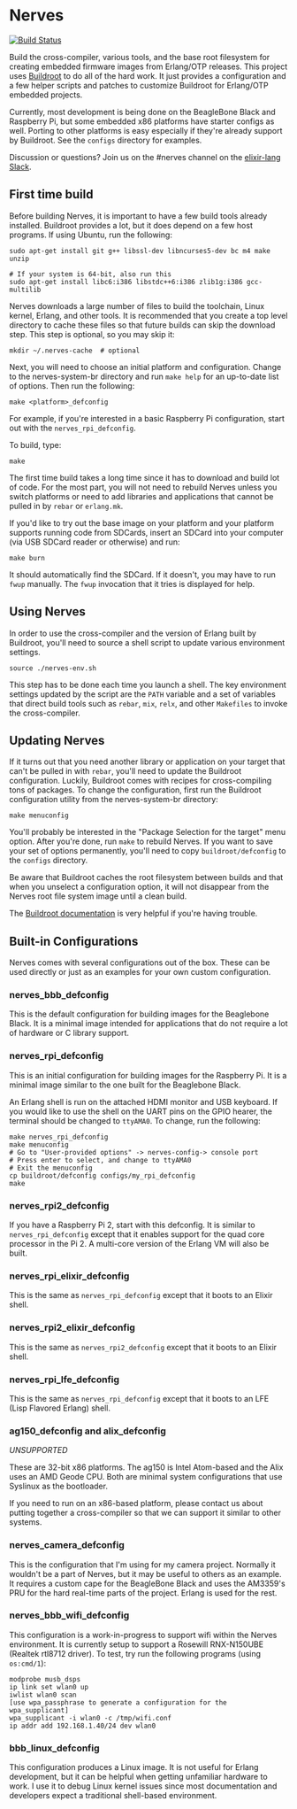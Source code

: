 # Nerves
[![Build Status](https://travis-ci.org/nerves-project/nerves-system-br.png?branch=master)](https://travis-ci.org/nerves-project/nerves-system-br)

Build the cross-compiler, various tools, and the base root filesystem
for creating embedded firmware images from Erlang/OTP releases. This
project uses [Buildroot](http://buildroot.net/) to do all of the hard
work. It just provides a configuration and a few helper scripts and
patches to customize Buildroot for Erlang/OTP embedded projects.

Currently, most development is being done on the BeagleBone Black and Raspberry
Pi, but some embedded x86 platforms have starter configs as well. Porting
to other platforms is easy especially if they're already support by Buildroot.
See the `configs` directory for examples.

Discussion or questions? Join us on the \#nerves channel on the [elixir-lang
Slack](https://elixir-slackin.herokuapp.com/).

## First time build

Before building Nerves, it is important to have a few build tools
already installed. Buildroot provides a lot, but it does depend on
a few host programs. If using Ubuntu, run the following:

    sudo apt-get install git g++ libssl-dev libncurses5-dev bc m4 make unzip

    # If your system is 64-bit, also run this
    sudo apt-get install libc6:i386 libstdc++6:i386 zlib1g:i386 gcc-multilib

Nerves downloads a large number of files to build the toolchain, Linux kernel,
Erlang, and other tools. It is recommended that you create a top level directory
to cache these files so that future builds can skip the download step. This step
is optional, so you may skip it:

    mkdir ~/.nerves-cache  # optional

Next, you will need to choose an initial platform and configuration. Change
to the nerves-system-br directory and run `make help` for an up-to-date list of options.
Then run the following:

    make <platform>_defconfig

For example, if you're interested in a basic Raspberry Pi configuration, start
out with the `nerves_rpi_defconfig`.

To build, type:

    make

The first time build takes a long time since it has to download and
build lot of code. For the most part, you will not need to rebuild
Nerves unless you switch platforms or need to add libraries and applications
that cannot be pulled in by `rebar` or `erlang.mk`.

If you'd like to try out the base image on your platform and your platform
supports running code from SDCards, insert an SDCard into your computer (via USB
SDCard reader or otherwise) and run:

    make burn

It should automatically find the SDCard. If it doesn't, you may have to run
`fwup` manually. The `fwup` invocation that it tries is displayed for help.

## Using Nerves

In order to use the cross-compiler and the version of Erlang built by
Buildroot, you'll need to source a shell script to update various
environment settings.

    source ./nerves-env.sh

This step has to be done each time you launch a shell. The key environment settings
updated by the script are the `PATH` variable and a set of variables that direct
build tools such as `rebar`, `mix`, `relx`, and other `Makefiles` to invoke the
cross-compiler.

## Updating Nerves

If it turns out that you need another library or application on
your target that can't be pulled in with `rebar`, you'll need
to update the Buildroot configuration. Luckily, Buildroot comes
with recipes for cross-compiling tons of packages. To change the
configuration, first run the Buildroot configuration utility from
the nerves-system-br directory:

    make menuconfig

You'll probably be interested in the "Package Selection for the target"
menu option. After you're done, run `make` to rebuild Nerves. If you
want to save your set of options permanently, you'll need to copy
`buildroot/defconfig` to the `configs` directory.

Be aware that Buildroot caches the root filesystem between builds
and that when you unselect a configuration option, it will not
disappear from the Nerves root file system image until a clean
build.

The [Buildroot documentation](http://buildroot.net/docs.html) is very helpful if
you're having trouble.

## Built-in Configurations

Nerves comes with several configurations out of the box. These can be
used directly or just as an examples for your own custom configuration.

### nerves_bbb_defconfig

This is the default configuration for building images for the Beaglebone
Black. It is a minimal image intended for applications that do not require
a lot of hardware or C library support.

### nerves_rpi_defconfig

This is an initial configuration for building images for the Raspberry Pi.
It is a minimal image similar to the one built for the Beaglebone Black.

An Erlang shell is run on the attached HDMI monitor and USB keyboard. If you would like to
use the shell on the UART pins on the GPIO hearer, the terminal should
be changed to `ttyAMA0`. To change, run the following:

    make nerves_rpi_defconfig
    make menuconfig
    # Go to "User-provided options" -> nerves-config-> console port
    # Press enter to select, and change to ttyAMA0
    # Exit the menuconfig
    cp buildroot/defconfig configs/my_rpi_defconfig
    make

### nerves_rpi2_defconfig

If you have a Raspberry Pi 2, start with this defconfig. It is similar to
`nerves_rpi_defconfig` except that it enables support for the quad core
processor in the Pi 2. A multi-core version of the Erlang VM will also be built.

### nerves_rpi_elixir_defconfig

This is the same as `nerves_rpi_defconfig` except that it boots to an Elixir
shell.

### nerves_rpi2_elixir_defconfig

This is the same as `nerves_rpi2_defconfig` except that it boots to an Elixir
shell.

### nerves_rpi_lfe_defconfig

This is the same as `nerves_rpi_defconfig` except that it boots to an LFE (Lisp
Flavored Erlang) shell.

### ag150_defconfig and alix_defconfig

*UNSUPPORTED*

These are 32-bit x86 platforms. The ag150 is Intel Atom-based and the Alix uses
an AMD Geode CPU. Both are minimal system configurations that use Syslinux
as the bootloader.

If you need to run on an x86-based platform, please contact us about putting
together a cross-compiler so that we can support it similar to other systems.

### nerves_camera_defconfig

This is the configuration that I'm using for my camera project. Normally
it wouldn't be a part of Nerves, but it may be useful to others as
an example. It requires a custom cape for the BeagleBone Black and uses the
AM3359's PRU for the hard real-time parts of the project. Erlang is used
for the rest.

### nerves_bbb_wifi_defconfig

This configuration is a work-in-progress to support wifi within the Nerves
environment. It is currently setup to support a Rosewill RNX-N150UBE (Realtek
rtl8712 driver). To test, try run the following programs (using `os:cmd/1`):

```
modprobe musb_dsps
ip link set wlan0 up
iwlist wlan0 scan
[use wpa_passphrase to generate a configuration for the wpa_supplicant]
wpa_supplicant -i wlan0 -c /tmp/wifi.conf
ip addr add 192.168.1.40/24 dev wlan0
```
### bbb_linux_defconfig

This configuration produces a Linux image. It is not useful for Erlang
development, but it can be helpful when getting unfamiliar hardware to work.
I use it to debug Linux kernel issues since most documentation and
developers expect a traditional shell-based environment.
